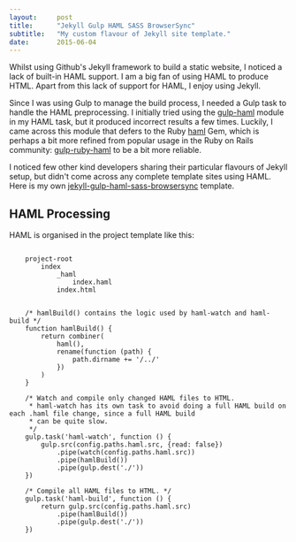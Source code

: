 ```yaml
---
layout:     post
title:      "Jekyll Gulp HAML SASS BrowserSync"
subtitle:   "My custom flavour of Jekyll site template."
date:       2015-06-04
---
```


Whilst using Github's Jekyll framework to build a static website, I noticed a lack of built-in HAML support. I am a big fan of using HAML to produce HTML. Apart from this lack of support for HAML, I enjoy using Jekyll.

Since I was using Gulp to manage the build process, I needed a Gulp task to handle the HAML preprocessing. I initially tried using the <a href="https://www.npmjs.com/package/gulp-haml">gulp-haml</a> module in my HAML task, but it produced incorrect results a few times. Luckily, I came across this module that defers to the Ruby <a href="https://rubygems.org/gems/haml">haml</a> Gem, which is perhaps a bit more refined from popular usage in the Ruby on Rails community: <a href="https://github.com/moneypenny/gulp-ruby-haml">gulp-ruby-haml</a> to be a bit more reliable.

I noticed few other kind developers sharing their particular flavours of Jekyll setup, but didn't come across any complete template sites using HAML. Here is my own <a href="https://github.com/robinrob/jekyll-gulp-haml-sass-browsersync.git">jekyll-gulp-haml-sass-browsersync</a> template.

<h2 class="section-heading">HAML Processing</h2>
<p>HAML is organised in the project template like this:</p>
<pre><code class="bash">
    project-root
        index
            _haml
                index.haml
            index.html
</code></pre>

<pre><code class="javascript">
    /* hamlBuild() contains the logic used by haml-watch and haml-build */
    function hamlBuild() {
        return combiner(
            haml(),
            rename(function (path) {
                path.dirname += '/../'
            })
        )
    }

    /* Watch and compile only changed HAML files to HTML.
     * haml-watch has its own task to avoid doing a full HAML build on each .haml file change, since a full HAML build
     * can be quite slow.
     */
    gulp.task('haml-watch', function () {
        gulp.src(config.paths.haml.src, {read: false})
            .pipe(watch(config.paths.haml.src))
            .pipe(hamlBuild())
            .pipe(gulp.dest('./'))
    })

    /* Compile all HAML files to HTML. */
    gulp.task('haml-build', function () {
        return gulp.src(config.paths.haml.src)
            .pipe(hamlBuild())
            .pipe(gulp.dest('./'))
    })
</code></pre>